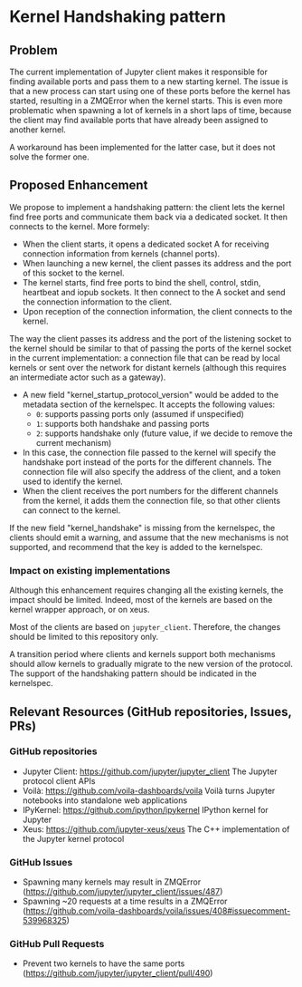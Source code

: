 # Kernel Handshaking pattern

## Problem

The current implementation of Jupyter client makes it responsible for finding available ports and pass them to a new starting kernel. The issue is that a new process can start using one of these ports before the kernel has started, resulting in a ZMQError when the kernel starts. This is even more problematic when spawning a lot of kernels in a short laps of time, because the client may find available ports that have already been assigned to another kernel.

A workaround has been implemented for the latter case, but it does not solve the former one.

## Proposed Enhancement

We propose to implement a handshaking pattern: the client lets the kernel find free ports and communicate them back via a dedicated socket. It then connects to the kernel. More formely:

- When the client starts, it opens a dedicated socket A for receiving connection information from kernels (channel ports).
- When launching a new kernel, the client passes its address and the port of this socket to the kernel.
- The kernel starts, find free ports to bind the shell, control, stdin, heartbeat and iopub sockets. It then connect to the A socket and send the connection information to the client.
- Upon reception of the connection information, the client connects to the kernel.

The way the client passes its address and the port of the listening socket to the kernel should be similar to that of passing the ports of the kernel socket in the current implementation: a connection file that can be read by local kernels or sent over the network for distant kernels (although this requires an intermediate actor such as a gateway).

- A new field "kernel_startup_protocol_version" would be added to the metadata section of the kernelspec. It accepts the following values:
  - `0`: supports passing ports only (assumed if unspecified)
  - `1`: supports both handshake and passing ports
  - `2`: supports handshake only (future value, if we decide to remove the current mechanism)
- In this case, the connection file passed to the kernel will specify the handshake port instead of the ports for the different channels. The connection file will also specify the address of the client, and a token used to identify the kernel.
- When the client receives the port numbers for the different channels from the kernel, it adds them the connection file, so that other clients can connect to the kernel.

If the new field "kernel_handshake" is missing from the kernelspec, the clients should emit a warning, and assume that the new mechanisms is not supported, and recommend that the key is added to the kernelspec.

### Impact on existing implementations

Although this enhancement requires changing all the existing kernels, the impact should be limited. Indeed, most of the kernels are based on the kernel wrapper approach, or on xeus.

Most of the clients are based on `jupyter_client`. Therefore, the changes should be limited to this repository only.

A transition period where clients and kernels support both mechanisms should allow kernels to gradually migrate to the new version of the protocol. The support of the handshaking pattern should be indicated in the kernelspec.

## Relevant Resources (GitHub repositories, Issues, PRs)

### GitHub repositories

- Jupyter Client: https://github.com/jupyter/jupyter_client
The Jupyter protocol client APIs
- Voilà: https://github.com/voila-dashboards/voila
Voilà turns Jupyter notebooks into standalone web applications
- IPyKernel: https://github.com/ipython/ipykernel
IPython kernel for Jupyter
- Xeus: https://github.com/jupyter-xeus/xeus
The C++ implementation of the Jupyter kernel protocol

### GitHub Issues

- Spawning many kernels may result in ZMQError (https://github.com/jupyter/jupyter_client/issues/487)
- Spawning ~20 requests at a time results in a ZMQError  (https://github.com/voila-dashboards/voila/issues/408#issuecomment-539968325)

### GitHub Pull Requests

- Prevent two kernels to have the same ports (https://github.com/jupyter/jupyter_client/pull/490)
